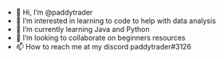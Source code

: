 - 👋 Hi, I’m @paddytrader
- 👀 I’m interested in learning to code to help with data analysis
- 🌱 I’m currently learning Java and Python
- 💞️ I’m looking to collaborate on beginners resources
- 📫 How to reach me at my discord paddytrader#3126

<!---
paddytrader/paddytrader is a ✨ special ✨ repository because its `README.md` (this file) appears on your GitHub profile.
You can click the Preview link to take a look at your changes.
--->

